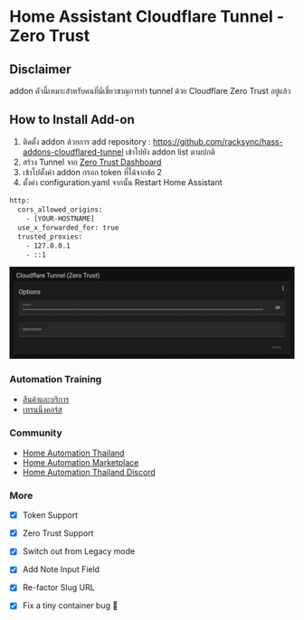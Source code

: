 # Home Assistant Cloudflare Tunnel - Zero Trust

## Disclaimer ###

addon ตัวนี้เหมาะสำหรับคนที่มีเชี่ยวชาญการทำ tunnel ด้วย Cloudflare Zero Trust อยู่แล้ว 

## How to Install Add-on

1. ติดตั้ง addon ด้วยการ add repository : https://github.com/racksync/hass-addons-cloudflared-tunnel เข้าไปยัง addon list ตามปกติ
2. สร้าง Tunnel จาก [Zero Trust Dashboard](https://dash.teams.cloudflare.com/)
3. เข้าไปตั้งค่า addon กรอก token ที่ได้จากข้อ 2
4. ตั้งค่า configuration.yaml จากนั้น Restart Home Assistant

```
http:
  cors_allowed_origins:
    - [YOUR-HOSTNAME]
  use_x_forwarded_for: true
  trusted_proxies:
    - 127.0.0.1
    - ::1
```


![racksync-screenshot](https://github.com/racksync/hass-addons-cloudflared-tunnel/blob/main/zerotrust/screenshot.png?raw=true)



### Automation Training

- [สินค้าและบริการ](http://racksync.com)
- [เทรนนิ่งคอร์ส](https://facebook.com/racksync)

### Community

- [Home Automation Thailand](https://www.facebook.com/groups/hathailand)
- [Home Automation Marketplace](https://www.facebook.com/groups/hatmarketplace)
- [Home Automation Thailand Discord](https://discord.gg/Wc5CwnWkp4)

### More

- [X] Token Support
- [X] Zero Trust Support
- [X] Switch out from Legacy mode
- [X] Add Note Input Field 
- [X] Re-factor Slug URL
- [X] Fix a tiny container bug :tada:

